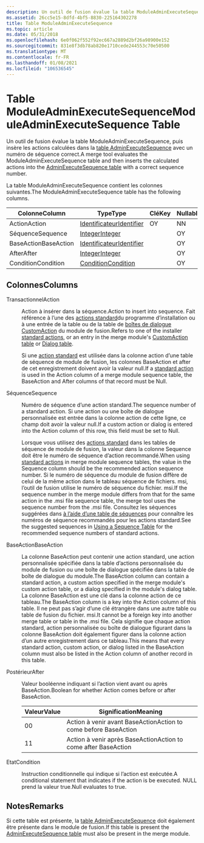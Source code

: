 ```yaml
---
description: Un outil de fusion évalue la table ModuleAdminExecuteSequence, puis insère les actions calculées dans la table AdminExecuteSequence avec un numéro de séquence correct.
ms.assetid: 26cc5e15-8dfd-4bf5-8830-225164302278
title: Table ModuleAdminExecuteSequence
ms.topic: article
ms.date: 05/31/2018
ms.openlocfilehash: 6e0f062f552f92ec667a2889d2bf26a98900e152
ms.sourcegitcommit: 831e8f3db78ab820e1710cede244553c70e50500
ms.translationtype: MT
ms.contentlocale: fr-FR
ms.lasthandoff: 01/08/2021
ms.locfileid: "106536545"
---
```

# <a name="moduleadminexecutesequence-table"></a><span data-ttu-id="7b2e9-103">Table ModuleAdminExecuteSequence</span><span class="sxs-lookup"><span data-stu-id="7b2e9-103">ModuleAdminExecuteSequence Table</span></span>

<span data-ttu-id="7b2e9-104">Un outil de fusion évalue la table ModuleAdminExecuteSequence, puis insère les actions calculées dans la [table AdminExecuteSequence](adminexecutesequence-table.md) avec un numéro de séquence correct.</span><span class="sxs-lookup"><span data-stu-id="7b2e9-104">A merge tool evaluates the ModuleAdminExecuteSequence table and then inserts the calculated actions into the [AdminExecuteSequence table](adminexecutesequence-table.md) with a correct sequence number.</span></span>

<span data-ttu-id="7b2e9-105">La table ModuleAdminExecuteSequence contient les colonnes suivantes.</span><span class="sxs-lookup"><span data-stu-id="7b2e9-105">The ModuleAdminExecuteSequence table has the following columns.</span></span>



| <span data-ttu-id="7b2e9-106">Colonne</span><span class="sxs-lookup"><span data-stu-id="7b2e9-106">Column</span></span>     | <span data-ttu-id="7b2e9-107">Type</span><span class="sxs-lookup"><span data-stu-id="7b2e9-107">Type</span></span>                         | <span data-ttu-id="7b2e9-108">Clé</span><span class="sxs-lookup"><span data-stu-id="7b2e9-108">Key</span></span> | <span data-ttu-id="7b2e9-109">Nullable</span><span class="sxs-lookup"><span data-stu-id="7b2e9-109">Nullable</span></span> |
|------------|------------------------------|-----|----------|
| <span data-ttu-id="7b2e9-110">Action</span><span class="sxs-lookup"><span data-stu-id="7b2e9-110">Action</span></span>     | [<span data-ttu-id="7b2e9-111">Identificateur</span><span class="sxs-lookup"><span data-stu-id="7b2e9-111">Identifier</span></span>](identifier.md) | <span data-ttu-id="7b2e9-112">O</span><span class="sxs-lookup"><span data-stu-id="7b2e9-112">Y</span></span>   | <span data-ttu-id="7b2e9-113">N</span><span class="sxs-lookup"><span data-stu-id="7b2e9-113">N</span></span>        |
| <span data-ttu-id="7b2e9-114">Séquence</span><span class="sxs-lookup"><span data-stu-id="7b2e9-114">Sequence</span></span>   | [<span data-ttu-id="7b2e9-115">Integer</span><span class="sxs-lookup"><span data-stu-id="7b2e9-115">Integer</span></span>](integer.md)       |     | <span data-ttu-id="7b2e9-116">O</span><span class="sxs-lookup"><span data-stu-id="7b2e9-116">Y</span></span>        |
| <span data-ttu-id="7b2e9-117">BaseAction</span><span class="sxs-lookup"><span data-stu-id="7b2e9-117">BaseAction</span></span> | [<span data-ttu-id="7b2e9-118">Identificateur</span><span class="sxs-lookup"><span data-stu-id="7b2e9-118">Identifier</span></span>](identifier.md) |     | <span data-ttu-id="7b2e9-119">O</span><span class="sxs-lookup"><span data-stu-id="7b2e9-119">Y</span></span>        |
| <span data-ttu-id="7b2e9-120">After</span><span class="sxs-lookup"><span data-stu-id="7b2e9-120">After</span></span>      | [<span data-ttu-id="7b2e9-121">Integer</span><span class="sxs-lookup"><span data-stu-id="7b2e9-121">Integer</span></span>](integer.md)       |     | <span data-ttu-id="7b2e9-122">O</span><span class="sxs-lookup"><span data-stu-id="7b2e9-122">Y</span></span>        |
| <span data-ttu-id="7b2e9-123">Condition</span><span class="sxs-lookup"><span data-stu-id="7b2e9-123">Condition</span></span>  | [<span data-ttu-id="7b2e9-124">Condition</span><span class="sxs-lookup"><span data-stu-id="7b2e9-124">Condition</span></span>](condition.md)   |     | <span data-ttu-id="7b2e9-125">O</span><span class="sxs-lookup"><span data-stu-id="7b2e9-125">Y</span></span>        |



 

## <a name="columns"></a><span data-ttu-id="7b2e9-126">Colonnes</span><span class="sxs-lookup"><span data-stu-id="7b2e9-126">Columns</span></span>

<dl> <dt>

<span data-ttu-id="7b2e9-127"><span id="Action"></span><span id="action"></span><span id="ACTION"></span>Transactionnel</span><span class="sxs-lookup"><span data-stu-id="7b2e9-127"><span id="Action"></span><span id="action"></span><span id="ACTION"></span>Action</span></span>
</dt> <dd>

<span data-ttu-id="7b2e9-128">Action à insérer dans la séquence.</span><span class="sxs-lookup"><span data-stu-id="7b2e9-128">Action to insert into sequence.</span></span> <span data-ttu-id="7b2e9-129">Fait référence à l’une des [actions standard](standard-actions.md)du programme d’installation ou à une entrée de la table ou de la table de [boîtes de dialogue](dialog-table.md) [CustomAction](customaction-table.md) du module de fusion.</span><span class="sxs-lookup"><span data-stu-id="7b2e9-129">Refers to one of the installer [standard actions](standard-actions.md), or an entry in the merge module's [CustomAction table](customaction-table.md) or [Dialog table](dialog-table.md).</span></span>

<span data-ttu-id="7b2e9-130">Si une [action standard](standard-actions.md) est utilisée dans la colonne action d’une table de séquence de module de fusion, les colonnes BaseAction et after de cet enregistrement doivent avoir la valeur null.</span><span class="sxs-lookup"><span data-stu-id="7b2e9-130">If a [standard action](standard-actions.md) is used in the Action column of a merge module sequence table, the BaseAction and After columns of that record must be Null.</span></span>

</dd> <dt>

<span data-ttu-id="7b2e9-131"><span id="Sequence"></span><span id="sequence"></span><span id="SEQUENCE"></span>Séquence</span><span class="sxs-lookup"><span data-stu-id="7b2e9-131"><span id="Sequence"></span><span id="sequence"></span><span id="SEQUENCE"></span>Sequence</span></span>
</dt> <dd>

<span data-ttu-id="7b2e9-132">Numéro de séquence d’une action standard.</span><span class="sxs-lookup"><span data-stu-id="7b2e9-132">The sequence number of a standard action.</span></span> <span data-ttu-id="7b2e9-133">Si une action ou une boîte de dialogue personnalisée est entrée dans la colonne action de cette ligne, ce champ doit avoir la valeur null.</span><span class="sxs-lookup"><span data-stu-id="7b2e9-133">If a custom action or dialog is entered into the Action column of this row, this field must be set to Null.</span></span>

<span data-ttu-id="7b2e9-134">Lorsque vous utilisez des [actions standard](standard-actions.md) dans les tables de séquence de module de fusion, la valeur dans la colonne Sequence doit être le numéro de séquence d’action recommandé.</span><span class="sxs-lookup"><span data-stu-id="7b2e9-134">When using [standard actions](standard-actions.md) in merge module sequence tables, the value in the Sequence column should be the recommended action sequence number.</span></span> <span data-ttu-id="7b2e9-135">Si le numéro de séquence du module de fusion diffère de celui de la même action dans le tableau séquence de fichiers. msi, l’outil de fusion utilise le numéro de séquence du fichier. msi.</span><span class="sxs-lookup"><span data-stu-id="7b2e9-135">If the sequence number in the merge module differs from that for the same action in the .msi file sequence table, the merge tool uses the sequence number from the .msi file.</span></span> <span data-ttu-id="7b2e9-136">Consultez les séquences suggérées dans [à l’aide d’une table de séquences](using-a-sequence-table.md) pour connaître les numéros de séquence recommandés pour les actions standard.</span><span class="sxs-lookup"><span data-stu-id="7b2e9-136">See the suggested sequences in [Using a Sequence Table](using-a-sequence-table.md) for the recommended sequence numbers of standard actions.</span></span>

</dd> <dt>

<span data-ttu-id="7b2e9-137"><span id="BaseAction"></span><span id="baseaction"></span><span id="BASEACTION"></span>BaseAction</span><span class="sxs-lookup"><span data-stu-id="7b2e9-137"><span id="BaseAction"></span><span id="baseaction"></span><span id="BASEACTION"></span>BaseAction</span></span>
</dt> <dd>

<span data-ttu-id="7b2e9-138">La colonne BaseAction peut contenir une action standard, une action personnalisée spécifiée dans la table d’actions personnalisée du module de fusion ou une boîte de dialogue spécifiée dans la table de boîte de dialogue du module.</span><span class="sxs-lookup"><span data-stu-id="7b2e9-138">The BaseAction column can contain a standard action, a custom action specified in the merge module's custom action table, or a dialog specified in the module's dialog table.</span></span> <span data-ttu-id="7b2e9-139">La colonne BaseAction est une clé dans la colonne action de ce tableau.</span><span class="sxs-lookup"><span data-stu-id="7b2e9-139">The BaseAction column is a key into the Action column of this table.</span></span> <span data-ttu-id="7b2e9-140">Il ne peut pas s’agir d’une clé étrangère dans une autre table ou table de fusion du fichier. msi.</span><span class="sxs-lookup"><span data-stu-id="7b2e9-140">It cannot be a foreign key into another merge table or table in the .msi file.</span></span> <span data-ttu-id="7b2e9-141">Cela signifie que chaque action standard, action personnalisée ou boîte de dialogue figurant dans la colonne BaseAction doit également figurer dans la colonne action d’un autre enregistrement dans ce tableau.</span><span class="sxs-lookup"><span data-stu-id="7b2e9-141">This means that every standard action, custom action, or dialog listed in the BaseAction column must also be listed in the Action column of another record in this table.</span></span>

</dd> <dt>

<span data-ttu-id="7b2e9-142"><span id="After"></span><span id="after"></span><span id="AFTER"></span>Postérieur</span><span class="sxs-lookup"><span data-stu-id="7b2e9-142"><span id="After"></span><span id="after"></span><span id="AFTER"></span>After</span></span>
</dt> <dd>

<span data-ttu-id="7b2e9-143">Valeur booléenne indiquant si l’action vient avant ou après BaseAction.</span><span class="sxs-lookup"><span data-stu-id="7b2e9-143">Boolean for whether Action comes before or after BaseAction.</span></span>



| <span data-ttu-id="7b2e9-144">Valeur</span><span class="sxs-lookup"><span data-stu-id="7b2e9-144">Value</span></span> | <span data-ttu-id="7b2e9-145">Signification</span><span class="sxs-lookup"><span data-stu-id="7b2e9-145">Meaning</span></span>                          |
|-------|----------------------------------|
| <span data-ttu-id="7b2e9-146">0</span><span class="sxs-lookup"><span data-stu-id="7b2e9-146">0</span></span>     | <span data-ttu-id="7b2e9-147">Action à venir avant BaseAction</span><span class="sxs-lookup"><span data-stu-id="7b2e9-147">Action to come before BaseAction</span></span> |
| <span data-ttu-id="7b2e9-148">1</span><span class="sxs-lookup"><span data-stu-id="7b2e9-148">1</span></span>     | <span data-ttu-id="7b2e9-149">Action à venir après BaseAction</span><span class="sxs-lookup"><span data-stu-id="7b2e9-149">Action to come after BaseAction</span></span>  |



 

</dd> <dt>

<span data-ttu-id="7b2e9-150"><span id="Condition"></span><span id="condition"></span><span id="CONDITION"></span>Etat</span><span class="sxs-lookup"><span data-stu-id="7b2e9-150"><span id="Condition"></span><span id="condition"></span><span id="CONDITION"></span>Condition</span></span>
</dt> <dd>

<span data-ttu-id="7b2e9-151">Instruction conditionnelle qui indique si l’action est exécutée.</span><span class="sxs-lookup"><span data-stu-id="7b2e9-151">A conditional statement that indicates if the action is be executed.</span></span> <span data-ttu-id="7b2e9-152">NULL prend la valeur true.</span><span class="sxs-lookup"><span data-stu-id="7b2e9-152">Null evaluates to true.</span></span>

</dd> </dl>

## <a name="remarks"></a><span data-ttu-id="7b2e9-153">Notes</span><span class="sxs-lookup"><span data-stu-id="7b2e9-153">Remarks</span></span>

<span data-ttu-id="7b2e9-154">Si cette table est présente, la [table AdminExecuteSequence](adminexecutesequence-table.md) doit également être présente dans le module de fusion.</span><span class="sxs-lookup"><span data-stu-id="7b2e9-154">If this table is present the [AdminExecuteSequence table](adminexecutesequence-table.md) must also be present in the merge module.</span></span>

 

 



